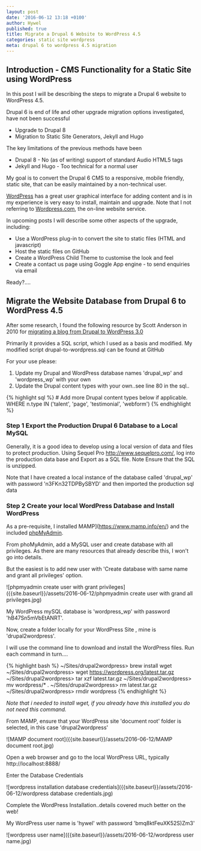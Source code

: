 ```yaml
---
layout: post
date: '2016-06-12 13:18 +0100'
author: Hywel
published: true
title: Migrate a Drupal 6 Website to WordPress 4.5
categories: static site wordpress
meta: drupal 6 to wordpress 4.5 migration
---
```

## Introduction - CMS Functionality for a Static Site using WordPress

In this post I will be describing the steps to migrate a Drupal 6 website to WordPress 4.5.

Drupal 6 is end of life and other upgrade migration options investigated, have not been successful

- Upgrade to Drupal 8
- Migration to Static Site Generators, Jekyll and Hugo

The key limitations of the previous methods have been 

- Drupal 8  - No (as of writing) support of standard Audio HTML5 tags
- Jekyll and Hugo - Too technical for a normal user 

My goal is to convert the Drupal 6 CMS to a responsive, mobile friendly, static site, that can be easily maintained by a non-technical user.

[WordPress](https://wordpress.org/) has a great user graphical interface for adding content and is in my experience is very easy to install, maintain and upgrade.  Note that I not referring to [Wordpress.com](https://wordpress.com/), the on-line website service. 


In upcoming posts I will describe some other aspects of the upgrade, including:

- Use a WordPress plug-in to convert the site to static files (HTML and javascript)
- Host the static files on GitHub
- Create a WordPress Child Theme to customise the look and feel 
- Create a contact us page using Goggle App engine - to send enquiries via email

Ready?....

##  Migrate the Website Database from Drupal 6 to WordPress 4.5

After some research, I found the following resource by Scott Anderson in 2010 for [migrating a blog from Drupal to WordPress 3.0](http://blog.room34.com/archives/4530) 

Primarily it provides a SQL script, which I used as a basis and modified.   My modified script drupal-to-wordpress.sql can be found at GitHub 

For your use please:

1. Update my Drupal and WordPress database names 'drupal_wp' and 'wordpress_wp' with your own
2. Update the Drupal content types with your own..see line 80 in the sql..

{% highlight sql %}
	# Add more Drupal content types below if applicable.
	WHERE n.type IN ('talent', 'page', 'testimonial', 'webform')
{% endhighlight %}

### Step 1 Export the Production Drupal 6 Database to a Local MySQL

Generally, it is a good idea to  develop using a local version of data and files to protect production.  Using Sequel Pro http://www.sequelpro.com/, log into the production data base and Export as a SQL file.
Note Ensure that the SQL is unzipped.

Note that I have created a local instance of the database called 'drupal_wp' with password 'n3FKn32TDPBySBYD' and then imported the production sql data

### Step 2 Create your local WordPress Database and Install WordPress

As a pre-requisite, I installed  MAMP](https://www.mamp.info/en/) and the included [phpMyAdmin](https://www.phpmyadmin.net/).

From phoMyAdmin, add a MySQL user and create database with all privileges.  As there are many resources that already describe this, I won't go into details.

But the easiest is to add new user with 'Create database with same name and grant all privileges' option. 

![phpmyadmin create user with grant privileges]({{site.baseurl}}/assets/2016-06-12/phpmyadmin create user with grand all privileges.jpg)

My WordPress mySQL database is 'wordpress_wp' with password 'hB47Sn5mVbEtANRT'.

Now, create a folder locally for your WordPress Site , mine is 'drupal2wordpress'.

I will use the command line to download and install the WordPress files.  Run each command in turn....  

{% highlight bash %}
~/Sites/drupal2wordpress> brew install wget
~/Sites/drupal2wordpress> wget https://wordpress.org/latest.tar.gz
~/Sites/drupal2wordpress> tar xzf latest.tar.gz
~/Sites/drupal2wordpress> mv wordpress/* .
~/Sites/drupal2wordpress> rm latest.tar.gz
~/Sites/drupal2wordpress> rmdir wordpress
{% endhighlight %}

_Note that i needed to install wget, if you already have this installed you do not need this command._

From MAMP, ensure that your WordPress site 'document root' folder is selected, in this case 'drupal2wordpress'

![MAMP document root]({{site.baseurl}}/assets/2016-06-12/MAMP document root.jpg)

Open a web browser and go to the local WordPress URL, typically http://localhost:8888/

Enter the Database Credentials

![wordpress installation database credentials]({{site.baseurl}}/assets/2016-06-12/wordpress database credentials.jpg)

Complete the WordPress Installation..details covered much better on the web!

My WordPress user name is 'hywel' with password 'bmq8ktFeuXK52S)Zm3'

![wordpress user name]({{site.baseurl}}/assets/2016-06-12/wordpress user name.jpg)


